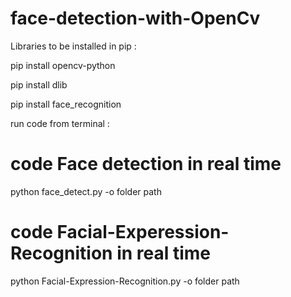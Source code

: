 # face-detection-with-OpenCv


Libraries to be installed in pip :

pip install opencv-python

pip install dlib


pip install face_recognition


run code from terminal :
# code Face detection in real time 
python face_detect.py -o folder path 

# code Facial-Experession-Recognition in real time 

python Facial-Expression-Recognition.py -o folder path 
